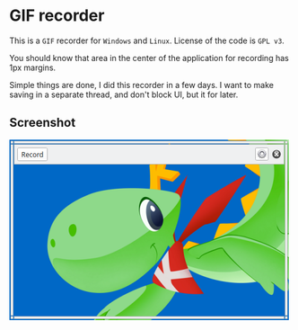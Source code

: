 # GIF recorder

This is a `GIF` recorder for `Windows` and `Linux`. License of the code is `GPL v3`.

You should know that area in the center of the application for recording has 1px margins.

Simple things are done, I did this recorder in a few days. I want to make saving in a separate thread,
and don't block UI, but it for later.

## Screenshot

![](gif-recorder.png)
